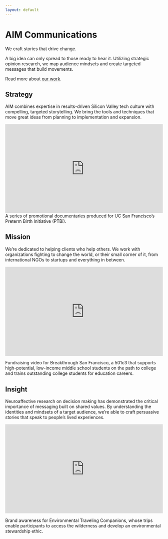 ```yaml
---
layout: default
---
```

# AIM Communications

We craft stories that drive change.

A big idea can only spread to those ready to hear it. Utilizing strategic opinion research, we map audience mindsets and create targeted messages that build movements.

Read more about [our work](/work).

## Strategy

AIM combines expertise in results-driven Silicon Valley tech culture with compelling, targeted storytelling. We bring the tools and techniques that move great ideas from planning to implementation and expansion.

<div style="padding:56.25% 0 0 0;position:relative;">
    <iframe src="https://player.vimeo.com/video/189481660?title=0&byline=0&portrait=0" style="position:absolute;top:0;left:0;width:100%;height:100%;" frameborder="0" allow="autoplay; fullscreen" allowfullscreen></iframe>
</div>

<div class="caption">A series of promotional documentaries produced for UC San Francisco’s Preterm Birth Initiative (PTBi).</div>

## Mission

We’re dedicated to helping clients who help others. We work with organizations fighting to change the world, or their small corner of it, from international NGOs to startups and everything in between.

<div style="padding:56.25% 0 0 0;position:relative;"><iframe src="https://player.vimeo.com/video/202049653?title=0&byline=0&portrait=0" style="position:absolute;top:0;left:0;width:100%;height:100%;" frameborder="0" allow="autoplay; fullscreen" allowfullscreen></iframe></div>

Fundraising video for Breakthrough San Francisco, a 501c3 that supports high-potential, low-income middle school students on the path to college and trains outstanding college students for education careers.

## Insight

Neuroaffective research on decision making has demonstrated the critical importance of messaging built on shared values. By understanding the identities and mindsets of a target audience, we’re able to craft persuasive stories that speak to people’s lived experiences.

<div style="padding:56.25% 0 0 0;position:relative;"><iframe src="https://player.vimeo.com/video/93933983?title=0&byline=0&portrait=0" style="position:absolute;top:0;left:0;width:100%;height:100%;" frameborder="0" allow="autoplay; fullscreen" allowfullscreen></iframe></div>

Brand awareness for Environmental Traveling Companions, whose trips enable participants to access the wilderness and develop an environmental stewardship ethic.
